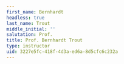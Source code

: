 ```yaml
---
first_name: Bernhardt
headless: true
last_name: Trout
middle_initial: ''
salutation: Prof.
title: Prof. Bernhardt Trout
type: instructor
uid: 3227e5fc-418f-4d3a-ed6a-8d5cfc6c232a
---
```

